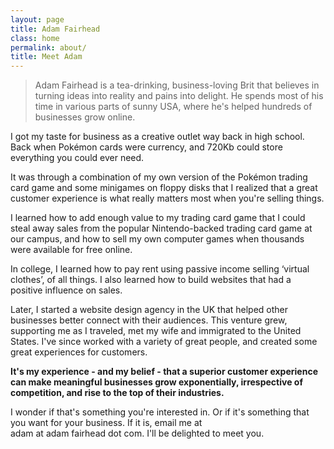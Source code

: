```yaml
---
layout: page
title: Adam Fairhead
class: home
permalink: about/
title: Meet Adam
---
```

> Adam Fairhead is a tea-drinking, business-loving Brit that believes in turning ideas into reality and pains into delight. He spends most of his time in various parts of sunny USA, where he's helped hundreds of businesses grow online.

I got my taste for business as a creative outlet way back in high school. Back when Pokémon cards were currency, and 720Kb could store everything you could ever need.

It was through a combination of my own version of the Pokémon trading card game and some minigames on floppy disks that I realized that a great customer experience is what really matters most when you're selling things.

I learned how to add enough value to my trading card game that I could steal away sales from the popular Nintendo-backed trading card game at our campus, and how to sell my own computer games when thousands were available for free online.

In college, I learned how to pay rent using passive income selling ‘virtual clothes’, of all things. I also learned how to build websites that had a positive influence on sales.

Later, I started a website design agency in the UK that helped other businesses better connect with their audiences. This venture grew, supporting me as I traveled, met my wife and immigrated to the United States. I've since worked with a variety of great people, and created some great experiences for customers.

**It's my experience - and my belief - that a superior customer experience can make meaningful businesses grow exponentially, irrespective of competition, and rise to the top of their industries.**

I wonder if that's something you're interested in. Or if it's something that you want for your business. If it is, email me at adam&nbsp;at&nbsp;adam&nbsp;fairhead&nbsp;dot&nbsp;com. I'll be delighted to meet you.
